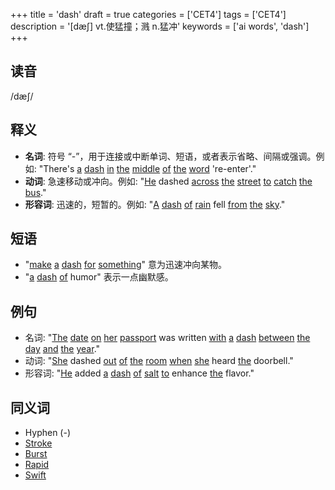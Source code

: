 +++
title = 'dash'
draft = true
categories = ['CET4']
tags = ['CET4']
description = '[dæ∫] vt.使猛撞；溅 n.猛冲'
keywords = ['ai words', 'dash']
+++

## 读音
/dæʃ/

## 释义
- **名词**: 符号 “-”，用于连接或中断单词、短语，或者表示省略、间隔或强调。例如: "There's [a](/zh/post/a/) [dash](/zh/post/dash/) [in](/zh/post/in/) [the](/zh/post/the/) [middle](/zh/post/middle/) [of](/zh/post/of/) [the](/zh/post/the/) [word](/zh/post/word/) 're-enter'."
- **动词**: 急速移动或冲向。例如: "[He](/zh/post/he/) dashed [across](/zh/post/across/) [the](/zh/post/the/) [street](/zh/post/street/) [to](/zh/post/to/) [catch](/zh/post/catch/) [the](/zh/post/the/) [bus](/zh/post/bus/)."
- **形容词**: 迅速的，短暂的。例如: "[A](/zh/post/a/) [dash](/zh/post/dash/) [of](/zh/post/of/) [rain](/zh/post/rain/) fell [from](/zh/post/from/) [the](/zh/post/the/) [sky](/zh/post/sky/)."

## 短语
- "[make](/zh/post/make/) [a](/zh/post/a/) [dash](/zh/post/dash/) [for](/zh/post/for/) [something](/zh/post/something/)" 意为迅速冲向某物。
- "[a](/zh/post/a/) [dash](/zh/post/dash/) [of](/zh/post/of/) humor" 表示一点幽默感。

## 例句
- 名词: "[The](/zh/post/the/) [date](/zh/post/date/) [on](/zh/post/on/) [her](/zh/post/her/) [passport](/zh/post/passport/) was written [with](/zh/post/with/) [a](/zh/post/a/) [dash](/zh/post/dash/) [between](/zh/post/between/) [the](/zh/post/the/) [day](/zh/post/day/) [and](/zh/post/and/) [the](/zh/post/the/) [year](/zh/post/year/)."
- 动词: "[She](/zh/post/she/) dashed [out](/zh/post/out/) [of](/zh/post/of/) [the](/zh/post/the/) [room](/zh/post/room/) [when](/zh/post/when/) [she](/zh/post/she/) heard [the](/zh/post/the/) doorbell."
- 形容词: "[He](/zh/post/he/) added [a](/zh/post/a/) [dash](/zh/post/dash/) [of](/zh/post/of/) [salt](/zh/post/salt/) [to](/zh/post/to/) enhance [the](/zh/post/the/) flavor."

## 同义词
- Hyphen (-)
- [Stroke](/zh/post/stroke/)
- [Burst](/zh/post/burst/)
- [Rapid](/zh/post/rapid/)
- [Swift](/zh/post/swift/)
